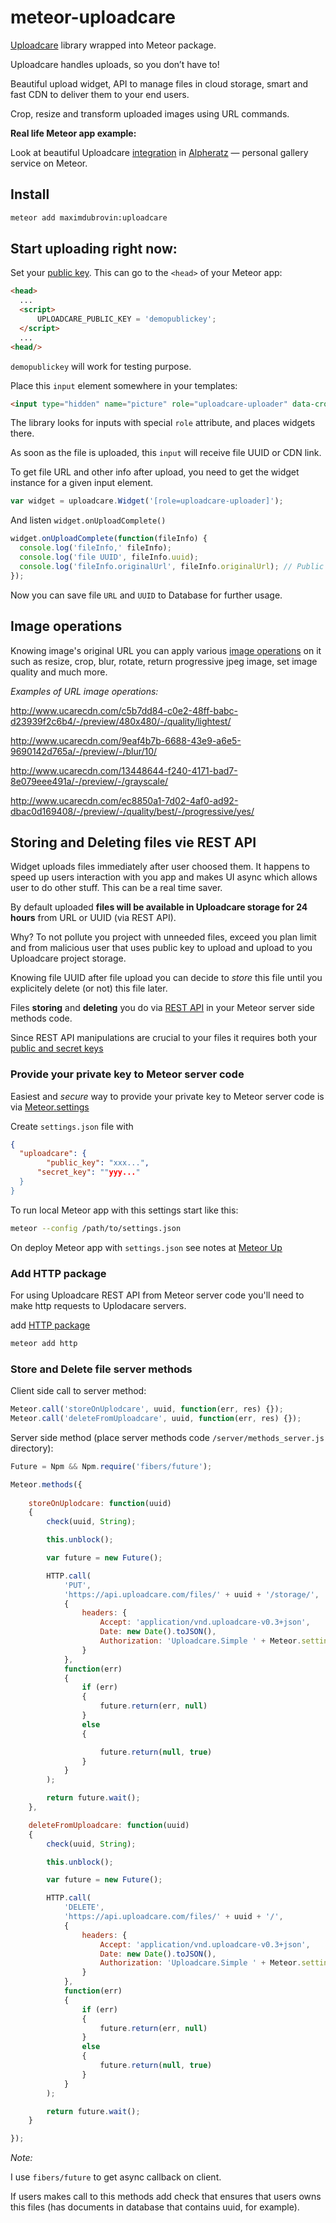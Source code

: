 # meteor-uploadcare

<a href="https://uploadcare.com" target="_blank">Uploadcare</a> library wrapped into Meteor package.

Uploadcare handles uploads, so you don’t have to!

Beautiful upload widget, API to manage files in cloud storage, smart and fast CDN to deliver them to your end users.

Crop, resize and transform uploaded images using URL commands.

__Real life Meteor app example:__

Look at beautiful Uploadcare <a href="https://vimeo.com/111023471" target="_blank">integration</a> in <a href="https://alpheratz.co" target="_blank"> Alpheratz</a> — personal gallery service on Meteor.

## Install

```bash
meteor add maximdubrovin:uploadcare
```

## Start uploading right now:

Set your <a href="https://uploadcare.com/documentation/widget/#UPLOADCARE_PUBLIC_KEY" target="_blank">public key</a>. This can go to the `<head>` of your Meteor app:
```html
<head>
  ...
  <script>
      UPLOADCARE_PUBLIC_KEY = 'demopublickey';
  </script>
  ...
<head/>
```

`demopublickey` will work for testing purpose.

Place this `input` element somewhere in your templates:

```html
<input type="hidden" name="picture" role="uploadcare-uploader" data-crop />
```

The library looks for inputs with special `role` attribute, and places widgets there. 

As soon as the file is uploaded, this `input` will receive file UUID or CDN link. 

To get file URL and other info after upload, you need to get the widget instance for a given input element.

```javascript
var widget = uploadcare.Widget('[role=uploadcare-uploader]');
```

And listen `widget.onUploadComplete()`

```javascript
widget.onUploadComplete(function(fileInfo) {
  console.log('fileInfo,' fileInfo);
  console.log('file UUID', fileInfo.uuid);
  console.log('fileInfo.originalUrl', fileInfo.originalUrl); // Public file CDN URL without any operations.
});
```

Now you can save file `URL` and  `UUID`  to Database for further usage.

## Image operations

Knowing image's original URL you can apply various <a href="https://uploadcare.com/documentation/cdn/#image-operations" target="_blank">image operations</a> on it such as resize, crop, blur, rotate, return progressive jpeg image,  set image quality and much more.

_Examples of URL image operations:_

http://www.ucarecdn.com/c5b7dd84-c0e2-48ff-babc-d23939f2c6b4/-/preview/480x480/-/quality/lightest/

http://www.ucarecdn.com/9eaf4b7b-6688-43e9-a6e5-9690142d765a/-/preview/-/blur/10/

http://www.ucarecdn.com/13448644-f240-4171-bad7-8e079eee491a/-/preview/-/grayscale/

http://www.ucarecdn.com/ec8850a1-7d02-4af0-ad92-dbac0d169408/-/preview/-/quality/best/-/progressive/yes/

## Storing and Deleting files vie REST API

Widget uploads files immediately after user choosed them. It happens to speed up users interaction with you app and makes UI async which allows user to do other stuff. This can be a real time saver.

By default uploaded __files will be available in Uploadcare storage for 24 hours__ from URL or UUID (via REST API). 

Why? To not pollute you project with unneeded files, exceed you plan limit and from malicious user that uses public key to upload and upload to you Uploadcare project storage.

Knowing file UUID after file upload you can decide to _store_ this file until you explicitely delete (or not) this file later.

Files __storing__ and __deleting__ you do via <a href="https://uploadcare.com/documentation/rest/" target="_blank">REST API</a> in your Meteor server side methods code.

Since REST API manipulations are crucial to your files it requires both your <a href="https://uploadcare.com/documentation/keys/" target="_blank">public and secret keys</a>


### Provide your private key to Meteor server code

Easiest and _secure_ way to provide your private key to Meteor server code is via <a href="http://docs.meteor.com/#/full/meteor_settings" target="_blank">Meteor.settings</a>

Create `settings.json` file with

```json
{
  "uploadcare": {
	    "public_key": "xxx...",
      "secret_key": ""yyy..."
  }
}
```

To run local Meteor app with this settings start like this:
```bash
meteor --config /path/to/settings.json
```

On deploy Meteor app with `settings.json` see notes at <a href="https://github.com/arunoda/meteor-up" target="_blank">Meteor Up</a>

### Add HTTP package

For using Uploadcare REST API from Meteor server code you'll need to make http requests to Uplodacare servers.

add <a href="http://docs.meteor.com/#/full/http" target="_blank">HTTP package</a>

```bash
meteor add http
```

### Store and Delete file server methods
Client side call to server method:
```javascript
Meteor.call('storeOnUplodcare', uuid, function(err, res) {});
Meteor.call('deleteFromUploadcare', uuid, function(err, res) {});
```
Server side method (place server methods code `/server/methods_server.js` directory):
```javascript
Future = Npm && Npm.require('fibers/future');

Meteor.methods({
	
	storeOnUplodcare: function(uuid)
	{
		check(uuid, String);

		this.unblock();

		var future = new Future();

		HTTP.call(
			'PUT',
			'https://api.uploadcare.com/files/' + uuid + '/storage/',
			{
				headers: {
					Accept: 'application/vnd.uploadcare-v0.3+json',
					Date: new Date().toJSON(),
					Authorization: 'Uploadcare.Simple ' + Meteor.settings.uploadcare.public_key + ':' + Meteor.settings.uploadcare.secret_key
				}
			},
			function(err)
			{
				if (err)
				{
					future.return(err, null)
				}
				else
				{

					future.return(null, true)
				}
			}
		);

		return future.wait();
	},

	deleteFromUploadcare: function(uuid)
	{
		check(uuid, String);

		this.unblock();

		var future = new Future();

		HTTP.call(
			'DELETE',
			'https://api.uploadcare.com/files/' + uuid + '/',
			{
				headers: {
					Accept: 'application/vnd.uploadcare-v0.3+json',
					Date: new Date().toJSON(),
					Authorization: 'Uploadcare.Simple ' + Meteor.settings.uploadcare.public_key + ':' + Meteor.settings.uploadcare.secret_key
				}
			},
			function(err)
			{
				if (err)
				{
					future.return(err, null)
				}
				else
				{
					future.return(null, true)
				}
			}
		);

		return future.wait();
	}

});
```

_Note:_

I use `fibers/future` to get async callback on client.

If users makes call to this methods add check that ensures that users owns this files (has documents in database that contains uuid, for example).


